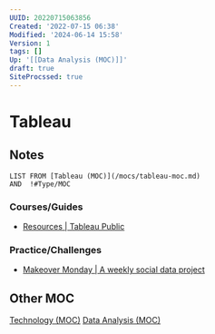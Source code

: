 ```yaml
---
UUID: 20220715063856
Created: '2022-07-15 06:38'
Modified: '2024-06-14 15:58'
Version: 1
tags: []
Up: '[[Data Analysis (MOC)]]'
draft: true
SiteProcssed: true
---
```


# Tableau

## Notes

```dataview
LIST FROM [Tableau (MOC)](/mocs/tableau-moc.md)
AND  !#Type/MOC 
```
### Courses/Guides

- [Resources | Tableau Public](https://public.tableau.com/en-us/s/resources)

### Practice/Challenges

- [Makeover Monday | A weekly social data project](https://www.makeovermonday.co.uk/)
## Other MOC

[Technology (MOC)](/mocs/technology-moc.md) [Data Analysis (MOC)](/mocs/data-analysis-moc.md)
